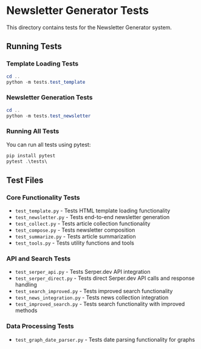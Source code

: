 # Newsletter Generator Tests

This directory contains tests for the Newsletter Generator system.

## Running Tests

### Template Loading Tests
```powershell
cd ..
python -m tests.test_template
```

### Newsletter Generation Tests
```powershell
cd ..
python -m tests.test_newsletter
```

### Running All Tests
You can run all tests using pytest:
```powershell
pip install pytest
pytest .\tests\
```

## Test Files

### Core Functionality Tests
- `test_template.py` - Tests HTML template loading functionality
- `test_newsletter.py` - Tests end-to-end newsletter generation
- `test_collect.py` - Tests article collection functionality
- `test_compose.py` - Tests newsletter composition
- `test_summarize.py` - Tests article summarization
- `test_tools.py` - Tests utility functions and tools

### API and Search Tests
- `test_serper_api.py` - Tests Serper.dev API integration 
- `test_serper_direct.py` - Tests direct Serper.dev API calls and response handling
- `test_search_improved.py` - Tests improved search functionality
- `test_news_integration.py` - Tests news collection integration
- `test_improved_search.py` - Tests search functionality with improved methods

### Data Processing Tests
- `test_graph_date_parser.py` - Tests date parsing functionality for graphs

